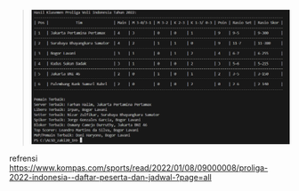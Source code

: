 > <img src = "image.png">

refrensi
https://www.kompas.com/sports/read/2022/01/08/09000008/proliga-2022-indonesia--daftar-peserta-dan-jadwal-?page=all